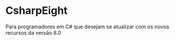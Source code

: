 # CsharpEight
Para programadores em C# que desejam se atualizar com os novos recursos da versão 8.0
